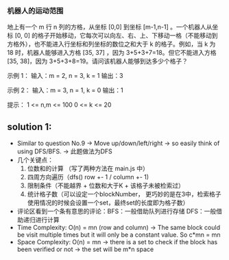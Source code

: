 ### 机器人的运动范围

地上有一个 m 行 n 列的方格，从坐标 [0,0] 到坐标 [m-1,n-1] 。一个机器人从坐标 [0, 0] 的格子开始移动，它每次可以向左、右、上、下移动一格（不能移动到方格外），也不能进入行坐标和列坐标的数位之和大于 k 的格子。例如，当 k 为 18 时，机器人能够进入方格 [35, 37] ，因为 3+5+3+7=18。但它不能进入方格 [35, 38]，因为 3+5+3+8=19。请问该机器人能够到达多少个格子？

示例 1：
输入：m = 2, n = 3, k = 1
输出：3

示例 2：
输入：m = 3, n = 1, k = 0
输出：1

提示：
1 <= n,m <= 100
0 <= k <= 20

## solution 1:

- Similar to question No.9 -> Move up/down/left/right -> so easily think of using DFS/BFS. -> 此题做法为DFS
- 几个关键点：
  1. 位数和的计算 （写了两种方法在 main.js 中）
  2. 四周方向遍历（dfs() row +- 1 / column +- 1)
  3. 限制条件（不能越界 + 位数和大于K + 该格子未被检索过）
  4. 统计格子数（可以设定一个blockNumber， 更巧妙的是在3中，检索格子使用情况的时候会设置一个set，最终set的长度即为格子数）
- 评论区看到一个条有意思的评论：BFS：一般借助队列进行存储 DFS：一般借助递归进行计算
- Time Complexity: O(n) = mn (row and column) -> The same block could be visit multiple times but it will only be a constant value. So c*mn = mn
- Space Complexity: O(n) = mn -> there is a set to check if the block has been verified or not -> the set will be m*n space
